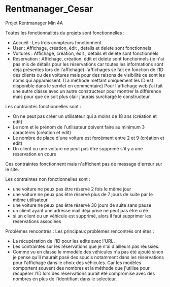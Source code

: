 # Rentmanager_Cesar
Projet Rentmanager Min 4A

Toutes les fonctionnalités du projets sont fonctionnelles :

- Accueil : Les trois compteurs fonctionnent
- User : Affichage, création, édit , details et delete sont fonctionnels
- Voitures : Affichage, création, édit , details et delete sont fonctionnels
- Reservation : Affichage, création, édit et delete sont fonctionnels (je n'ai pas mis de détails pour les réservations car toutes les informations sont déja présentes lors de l'affichage) l'affichages se fait en fonction de l'ID des clients ou des voitures mais pour des raisons de visibilité ce sont les noms qui apparaissent. (La méthode mettant uniquement les ID est disponible dans le servlet en commentaire)
Pour l'affichage web j'ai fait une autre classe avec un autre constructeur pour montrer la différence mais pour que ce soit plus clair j'aurais surchargé le constructeur.


Les contraintes fonctionnelles sont  : 

- On ne peut pas créer un utilisateur qui a moins de 18 ans (création et edit)
- Le nom et le prénom de l'utilisateur doivent faire au minimum 3 caractères (création et edit)
- Le nombre de place d'une voiture est forcément entre 2 et 9 (création et edit)
- Un client ou une voiture ne peut pas être supprimé s'il y a une réservation en cours

Ces contraintes fonctionnent mais n'affichent pas de message d'erreur sur le site.




Les contraintes non fonctionnelles sont  :

- une voiture ne peux pas être réservé 2 fois le même jour
- une voiture ne peux pas être réservé plus de 7 jours de suite par le même utilisateur
- une voiture ne peux pas être réservé 30 jours de suite sans pause
- un client ayant une adresse mail déjà prise ne peut pas être créé
- si un client ou un véhicule est supprimé, alors il faut supprimer les réservations associées



Problèmes rencontrés :
Les principaux problèmes rencontrés ont étés :
- La récupération de l'ID pour les edits avec l'URL.
- Les contraintes sur les réservations que je n'ai d'ailleurs pas réussies.
- Comme vu en classe le mmodèle des véhicules n'a pas été ajouté sinon je pense qu'il maurait posé des soucis notamment dans les réservations pour l'affichage dans le choix des véhicules. Car les modèles comportent souvent des nombres et la méthode que j'utilise pour récupérer l'ID lors des réservations aurait été compromise avec des nombres en plus de l'identifiant dans le selecteur.
